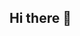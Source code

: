 ## Hi there 👋

<!--
**SainathReddy3155/sainathreddy3155** is a ✨ _special_ ✨ repository because its `README.md` (this file) appears on your GitHub profile.

Here are some ideas to get you started:

- 🔭 I’m currently working on React Js,Django,RESTApi
- 🌱 I’m currently learning ...
- 👯 I’m looking to collaborate on Reactjs and Django
- 📫 How to reach me: ...
- 😄 Pronouns: ...
- ⚡ Fun fact: ...
-->
